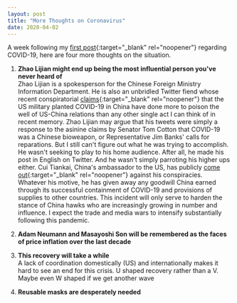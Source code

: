```yaml
---
layout: post
title: "More Thoughts on Coronavirus"
date: 2020-04-02
---
```


A week following my [first post](https://robinzxu.github.io/blog/2020/03/24/thoughts-on-coronavirus){:target="_blank" rel="noopener"} regarding COVID-19, here are four more thoughts on the situation.

1. **Zhao Lijian might end up being the most influential person you've never heard of**  
Zhao Lijian is a spokesperson for the Chinese Foreign Ministry Information Department. He is also an unbridled Twitter fiend whose recent conspiratorial [claims](https://twitter.com/zlj517/status/1238111898828066823){:target="_blank" rel="noopener"} that the US military planted COVID-19 in China have done more to poison the well of US-China relations than any other single act I can think of in recent memory. Zhao Lijian may argue that his tweets were simply a response to the asinine claims by Senator Tom Cotton that COVID-19 was a Chinese bioweapon, or Representative Jim Banks' calls for reparations. But I still can't figure out what he was trying to accomplish. He wasn't seeking to play to his home audience. After all, he made his post in English on Twitter. And he wasn't simply parroting his higher ups either. Cui Tiankai, China's ambassador to the US, has publicly [come out](https://www.axios.com/china-coronavirus-ambassador-cui-tiankai-1b0404e8-026d-4b7d-8290-98076f95df14.html){:target="_blank" rel="noopener"}  against his conspiracies. Whatever his motive, he has given away any goodwill China earned through its successful containment of COVID-19 and provisions of supplies to other countries. This incident will only serve to harden the stance of China hawks who are increasingly growing in number and influence. I expect the trade and media wars to intensify substantially following this pandemic.

2. **Adam Neumann and Masayoshi Son will be remembered as the faces of price inflation over the last decade**



3. **This recovery will take a while**  
A lack of coordination domestically (US) and internationally makes it hard to see an end for this crisis. U shaped recovery rather than a V. Maybe even W shaped if we get another wave

4. **Reusable masks are desperately needed**
